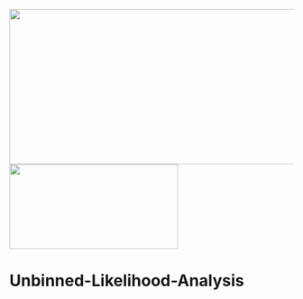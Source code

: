 <img src="https://drive.google.com/uc?export=view&id=1VjogeXABRBYJygsGfP8bTxbuLgi1Yevl" width = "650" height = "275"> <img src="https://drive.google.com/uc?export=view&id=1QspeLL4wVjzzIGHuyYVMfy2-77yHECNT" width = "299" height="150">


# Unbinned-Likelihood-Analysis
